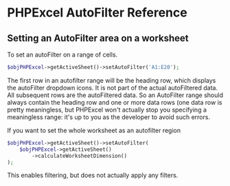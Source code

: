 # PHPExcel AutoFilter Reference 


## Setting an AutoFilter area on a worksheet

To set an autoFilter on a range of cells.

```php
$objPHPExcel->getActiveSheet()->setAutoFilter('A1:E20');
```

The first row in an autofilter range will be the heading row, which displays the autoFilter dropdown icons. It is not part of the actual autoFiltered data. All subsequent rows are the autoFiltered data. So an AutoFilter range should always contain the heading row and one or more data rows (one data row is pretty meaningless, but PHPExcel won't actually stop you specifying a meaningless range: it's up to you as the developer to avoid such errors.

If you want to set the whole worksheet as an autofilter region

```php
$objPHPExcel->getActiveSheet()->setAutoFilter(
    $objPHPExcel->getActiveSheet()
        ->calculateWorksheetDimension()
);
```

This enables filtering, but does not actually apply any filters.

